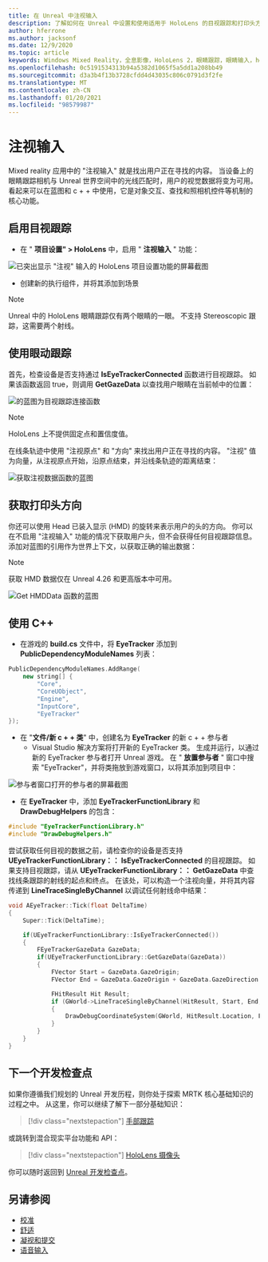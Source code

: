 ```yaml
---
title: 在 Unreal 中注视输入
description: 了解如何在 Unreal 中设置和使用适用于 HoloLens 的目视跟踪和打印头方向的目视输入。
author: hferrone
ms.author: jacksonf
ms.date: 12/9/2020
ms.topic: article
keywords: Windows Mixed Reality，全息影像，HoloLens 2，眼睛跟踪，眼睛输入，head 装显示，Unreal 引擎，混合现实耳机，windows Mixed Reality 耳机，虚拟现实耳机
ms.openlocfilehash: 0c5191534313b94a5382d1065f5a5dd1a208bb49
ms.sourcegitcommit: d3a3b4f13b3728cfdd4d43035c806c0791d3f2fe
ms.translationtype: MT
ms.contentlocale: zh-CN
ms.lasthandoff: 01/20/2021
ms.locfileid: "98579987"
---
```

# <a name="gaze-input"></a>注视输入

Mixed reality 应用中的 "注视输入" 就是找出用户正在寻找的内容。 当设备上的眼睛跟踪相机与 Unreal 世界空间中的光线匹配时，用户的视觉数据将变为可用。 看起来可以在蓝图和 c + + 中使用，它是对象交互、查找和照相机控件等机制的核心功能。

## <a name="enabling-eye-tracking"></a>启用目视跟踪

- 在 " **项目设置" > HoloLens** 中，启用 " **注视输入** " 功能：

![已突出显示 "注视" 输入的 HoloLens 项目设置功能的屏幕截图](images/unreal-gaze-img-01.png)

- 创建新的执行组件，并将其添加到场景

> [!NOTE]
> Unreal 中的 HoloLens 眼睛跟踪仅有两个眼睛的一眼。 不支持 Stereoscopic 跟踪，这需要两个射线。

## <a name="using-eye-tracking"></a>使用眼动跟踪

首先，检查设备是否支持通过 **IsEyeTrackerConnected** 函数进行目视跟踪。  如果该函数返回 true，则调用 **GetGazeData** 以查找用户眼睛在当前帧中的位置：

![的蓝图为目视跟踪连接函数](images/unreal-gaze-img-02.png)

> [!NOTE]
> HoloLens 上不提供固定点和置信度值。

在线条轨迹中使用 "注视原点" 和 "方向" 来找出用户正在寻找的内容。  "注视" 值为向量，从注视原点开始，沿原点结束，并沿线条轨迹的距离结束：

![获取注视数据函数的蓝图](images/unreal-gaze-img-03.png)

## <a name="getting-head-orientation"></a>获取打印头方向

你还可以使用 Head 已装入显示 (HMD) 的旋转来表示用户的头的方向。 你可以在不启用 "注视输入" 功能的情况下获取用户头，但不会获得任何目视跟踪信息。  添加对蓝图的引用作为世界上下文，以获取正确的输出数据：

> [!NOTE]
> 获取 HMD 数据仅在 Unreal 4.26 和更高版本中可用。

![Get HMDData 函数的蓝图](images/unreal-gaze-img-04.png)

## <a name="using-c"></a>使用 C++

- 在游戏的 **build.cs** 文件中，将 **EyeTracker** 添加到 **PublicDependencyModuleNames** 列表：

```cpp
PublicDependencyModuleNames.AddRange(
    new string[] {
        "Core",
        "CoreUObject",
        "Engine",
        "InputCore",
        "EyeTracker"
});
```

- 在 "**文件/新 c + + 类**" 中，创建名为 **EyeTracker** 的新 c + + 参与者
    - Visual Studio 解决方案将打开新的 EyeTracker 类。 生成并运行，以通过新的 EyeTracker 参与者打开 Unreal 游戏。  在 " **放置参与者** " 窗口中搜索 "EyeTracker"，并将类拖放到游戏窗口，以将其添加到项目中：

![参与者窗口打开的参与者的屏幕截图](images/unreal-gaze-img-06.png)

- 在 **EyeTracker** 中，添加 **EyeTrackerFunctionLibrary** 和 **DrawDebugHelpers** 的包含：

```cpp
#include "EyeTrackerFunctionLibrary.h"
#include "DrawDebugHelpers.h"
```

尝试获取任何目视的数据之前，请检查你的设备是否支持 **UEyeTrackerFunctionLibrary：： IsEyeTrackerConnected** 的目视跟踪。  如果支持目视跟踪，请从 **UEyeTrackerFunctionLibrary：： GetGazeData** 中查找线条跟踪的射线的起点和终点。 在该处，可以构造一个注视向量，并将其内容传递到 **LineTraceSingleByChannel** 以调试任何射线命中结果：

```cpp
void AEyeTracker::Tick(float DeltaTime)
{
    Super::Tick(DeltaTime);

    if(UEyeTrackerFunctionLibrary::IsEyeTrackerConnected())
    {
        FEyeTrackerGazeData GazeData;
        if(UEyeTrackerFunctionLibrary::GetGazeData(GazeData))
        {
            FVector Start = GazeData.GazeOrigin;
            FVector End = GazeData.GazeOrigin + GazeData.GazeDirection * 100;

            FHitResult Hit Result;
            if (GWorld->LineTraceSingleByChannel(HitResult, Start, End, ECollisionChannel::ECC_Visiblity))
            {
                DrawDebugCoordinateSystem(GWorld, HitResult.Location, FQuat::Identity.Rotator(), 10);
            }
        }
    }
}
```

## <a name="next-development-checkpoint"></a>下一个开发检查点

如果你遵循我们规划的 Unreal 开发历程，则你处于探索 MRTK 核心基础知识的过程之中。 从这里，你可以继续了解下一部分基础知识：

> [!div class="nextstepaction"]
> [手部跟踪](unreal-hand-tracking.md)

或跳转到混合现实平台功能和 API：

> [!div class="nextstepaction"]
> [HoloLens 摄像头](unreal-hololens-camera.md)

你可以随时返回到 [Unreal 开发检查点](unreal-development-overview.md#2-core-building-blocks)。

## <a name="see-also"></a>另请参阅
* [校准](/hololens/hololens-calibration)
* [舒适](../../design/comfort.md)
* [凝视和提交](../../design/gaze-and-commit.md)
* [语音输入](../../out-of-scope/voice-design.md)